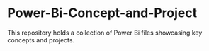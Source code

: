 # Power-Bi-Concept-and-Project
This repository holds a collection of Power Bi files showcasing key concepts and projects.
